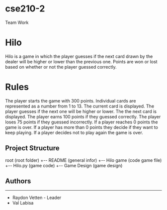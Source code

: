 # cse210-2
 Team Work
# Hilo
Hilo is a game in which the player guesses if the next card drawn by the dealer will be higher or lower than the previous one. Points are won or lost based on whether or not the player guessed correctly.
# Rules
The player starts the game with 300 points.
Individual cards are represented as a number from 1 to 13.
The current card is displayed.
The player guesses if the next one will be higher or lower.
The the next card is displayed.
The player earns 100 points if they guessed correctly.
The player loses 75 points if they guessed incorrectly.
If a player reaches 0 points the game is over.
If a player has more than 0 points they decide if they want to keep playing.
If a player decides not to play again the game is over.
## Project Structure
root (root folder)
+-- README (general infor)
+-- Hilo game (code game file)
    +-- Hilo.py (game code)
    +-- Game Design (game design)
## Authors
---
* Raydon Vetten - Leader
* Val Labisa

